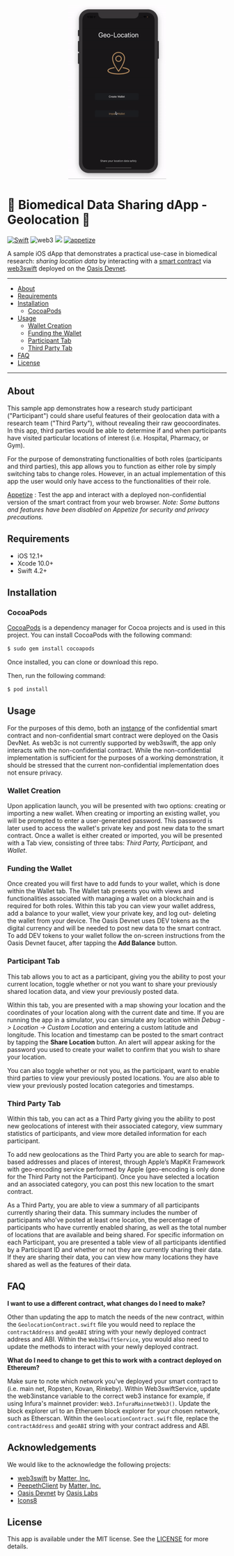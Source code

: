 <p align="center">
  <img src="GeolocationDemo.gif" width="225" height="397" />
</p>

# 🏥 Biomedical Data Sharing dApp - Geolocation 📍
[![Swift](https://img.shields.io/badge/Swift-4.2-orange.svg?style=flat)](https://developer.apple.com/swift/)
![web3](https://img.shields.io/badge/web3-support-blue.svg?style=flat)
![](https://img.shields.io/badge/platform-iOS-lightgray.svg?style=flat)
[![appetize](https://img.shields.io/badge/App_Demo-appetize-brightgreen.svg?style=flat)](https://appetize.io/app/zt5wb6e9qpu47ejk7k1ezqzv2c?device=iphonex&scale=75&orientation=portrait&osVersion=12.1&deviceColor=black)


A sample iOS dApp that demonstrates a practical use-case in biomedical research: *sharing location data* by interacting with a [smart contract](https://github.com/HD2i/GeolocationSmartContract) via [web3swift](https://github.com/matterinc/web3swift) deployed on the [Oasis Devnet](https://docs.oasiscloud.io/en/latest/). 

---
  * [About](#about)
  * [Requirements](#requirements)
  * [Installation](#installation)
    + [CocoaPods](#cocoapods)
  * [Usage](#usage)
    + [Wallet Creation](#wallet-creation)
    + [Funding the Wallet](#funding-the-wallet)
    + [Participant Tab](#participant-tab)
    + [Third Party Tab](#third-party-tab)
  * [FAQ](#faq)
  * [License](#license)

---

## About
This sample app demonstrates how a research study participant ("Participant") could share useful features of their geolocation data with a research team ("Third Party"), without revealing their raw geocoordinates. In this app, third parties would be able to determine if and when participants have visited particular locations of interest (i.e. Hospital, Pharmacy, or Gym).   

For the purpose of demonstrating functionalities of both roles (participants and third parties), this app allows you to function as either role by simply switching tabs to change roles. However, in an actual implementation of this app the user would only have access to the functionalities of their role. 


[Appetize](https://appetize.io/app/zt5wb6e9qpu47ejk7k1ezqzv2c?device=iphonex&scale=75&orientation=portrait&osVersion=12.1&deviceColor=black) : Test the app and interact with a deployed non-confidential version of the smart contract from your web browser. 
*Note: Some buttons and features have been disabled on Appetize for security and privacy precautions.*

## Requirements

- iOS 12.1+ 
- Xcode 10.0+
- Swift 4.2+


## Installation

### CocoaPods

[CocoaPods](http://cocoapods.org) is a dependency manager for Cocoa projects and is used in this project. You can install CocoaPods with the following command:

```bash
$ sudo gem install cocoapods
```
Once installed, you can clone or download this repo. 

Then, run the following command:

```bash
$ pod install
```

## Usage
For the purposes of this demo, both an [instance](https://github.com/HD2i/GeolocationSmartContract) of the confidential smart contract and non-confidential smart contract were deployed on the Oasis DevNet. As web3c is not currently supported by web3swift, the app only interacts with the non-confidential contract. While the non-confidential implementation is sufficient for the purposes of a working demonstration, it should be stressed that the current non-confidential implementation does not ensure privacy.  


### Wallet Creation
Upon application launch, you will be presented with two options: creating or importing a new wallet. When creating or importing an existing wallet, you will be prompted to enter a user-generated password. This password is later used to access the wallet's private key and post new data to the smart contract. Once a wallet is either created or imported, you will be presented with a Tab view, consisting of three tabs: *Third Party, Participant,* and *Wallet*. 

### Funding the Wallet
Once created you will first have to add funds to your wallet, which is done within the Wallet tab. The Wallet tab presents you with views and functionalities associated with managing a wallet on a blockchain and is required for both roles. Within this tab you can view your wallet address, add a balance to your wallet, view your private key, and log out- deleting the wallet from your device. The Oasis Devnet uses DEV tokens as the digital currency and will be needed to post new data to the smart contract. To add DEV tokens to your wallet follow the on-screen instructions from the Oasis Devnet faucet, after tapping the **Add Balance** button. 

### Participant Tab
This tab allows you to act as a participant, giving you the ability to post your current location, toggle whether or not you want to share your previously shared location data, and view your previously posted data. 

Within this tab, you are presented with a map showing your location and the coordinates of your location along with the current date and time. If you are running the app in a simulator, you can simulate any location within
 *Debug -> Location -> Custom Location* and entering a custom latitude and longitude. This location and timestamp can be posted to the smart contract by tapping the **Share Location** button. An alert will appear asking for the password you used to create your wallet to confirm that you wish to share your location.
 
You can also toggle whether or not you, as the participant, want to enable third parties to view your previously posted locations. You are also able to view your previously posted location categories and timestamps. 


### Third Party Tab


Within this tab, you can act as a Third Party giving you the ability to post new geolocations of interest with their associated category, view summary statistics of participants, and view more detailed information for each participant. 

To add new geolocations as the Third Party you are able to search for map-based addresses and places of interest, through Apple’s MapKit Framework with geo-encoding service performed by Apple (geo-encoding is only done for the Third Party not the Participant). Once you have selected a location and an associated category, you can post this new location to the smart contract. 

As a Third Party, you are able to view a summary of all participants currently sharing their data. This summary includes the number of participants who’ve posted at least one location, the percentage of participants who have currently enabled sharing, as well as the total number of locations that are available and being shared. For specific information on each Participant, you are presented a table view of all participants identified by a Participant ID and whether or not they are currently sharing their data. If they are sharing their data, you can view how many locations they have shared as well as the features of their data. 



## FAQ
**I want to use a different contract, what changes do I need to make?** 

Other than updating the app to match the needs of the new contract, within the `GeolocationContract.swift` file you would need to replace the `contractAddress` and `geoABI` string with your newly deployed contract address and ABI. Within the  `Web3SwiftService`, you would also need to update the methods to interact with your newly deployed contract.

**What do I need to change to get this to work with a contract deployed on Ethereum?** 

Make sure to note which network you've deployed your smart contract to (i.e. main net, Ropsten, Kovan, Rinkeby). Within Web3swiftService, update the web3instance variable to the correct web3 instance for example, if using Infura's mainnet provider: `Web3.InfuraMainnetWeb3()`. Update the block explorer url to an Etheruem block explorer for your chosen network, such as Etherscan. Within the `GeolocationContract.swift` file, replace the `contractAddress` and `geoABI` string with your contract address and ABI.



## Acknowledgements

We would like to the acknowledge the following projects:

* [web3swift](https://github.com/matterinc/web3swift) by [Matter, Inc.](https://github.com/matterinc)
* [PeepethClient](https://github.com/matterinc/PeepethClient) by [Matter, Inc.](https://github.com/matterinc)
* [Oasis Devnet](https://docs.oasiscloud.io/en/latest/) by [Oasis Labs](https://www.oasislabs.com/)
* [Icons8](https://icons8.com)

## License
This app is available under the MIT license. See the [LICENSE](License) for more details.
